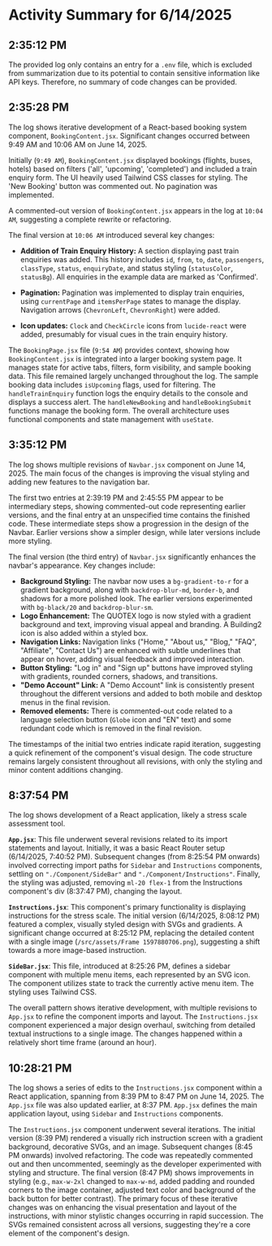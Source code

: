# Activity Summary for 6/14/2025

## 2:35:12 PM
The provided log only contains an entry for a `.env` file, which is excluded from summarization due to its potential to contain sensitive information like API keys.  Therefore, no summary of code changes can be provided.


## 2:35:28 PM
The log shows iterative development of a React-based booking system component, `BookingContent.jsx`.  Significant changes occurred between 9:49 AM and 10:06 AM on June 14, 2025.

Initially (`9:49 AM`), `BookingContent.jsx` displayed bookings (flights, buses, hotels) based on filters ('all', 'upcoming', 'completed') and included a train enquiry form. The UI heavily used Tailwind CSS classes for styling. The 'New Booking' button was commented out.  No pagination was implemented.

A commented-out version of `BookingContent.jsx` appears in the log at `10:04 AM`, suggesting a complete rewrite or refactoring.

The final version at `10:06 AM` introduced several key changes:

* **Addition of Train Enquiry History:**  A section displaying past train enquiries was added.  This history includes `id`, `from`, `to`, `date`, `passengers`, `classType`, `status`, `enquiryDate`, and status styling (`statusColor`, `statusBg`).  All enquiries in the example data are marked as 'Confirmed'.

* **Pagination:** Pagination was implemented to display train enquiries, using `currentPage` and `itemsPerPage` states to manage the display.  Navigation arrows (`ChevronLeft`, `ChevronRight`) were added.

* **Icon updates:**  `Clock` and `CheckCircle` icons from `lucide-react` were added, presumably for visual cues in the train enquiry history.


The `BookingPage.jsx` file (`9:54 AM`) provides context, showing how `BookingContent.jsx` is integrated into a larger booking system page. It manages state for active tabs, filters, form visibility, and sample booking data.  This file remained largely unchanged throughout the log.  The sample booking data includes `isUpcoming` flags, used for filtering.  The `handleTrainEnquiry` function logs the enquiry details to the console and displays a success alert. The `handleNewBooking` and `handleBookingSubmit` functions manage the booking form.  The overall architecture uses functional components and state management with `useState`.


## 3:35:12 PM
The log shows multiple revisions of `Navbar.jsx` component on June 14, 2025.  The main focus of the changes is improving the visual styling and adding new features to the navigation bar.

The first two entries at 2:39:19 PM and 2:45:55 PM appear to be intermediary steps,  showing commented-out code representing earlier versions, and the final entry at an unspecified time contains the finished code.  These intermediate steps show a progression in the design of the Navbar.  Earlier versions show a simpler design, while later versions include more styling.


The final version (the third entry) of `Navbar.jsx` significantly enhances the navbar's appearance. Key changes include:

* **Background Styling:** The navbar now uses a `bg-gradient-to-r` for a gradient background, along with `backdrop-blur-md`, `border-b`, and shadows for a more polished look. The earlier versions experimented with `bg-black/20` and `backdrop-blur-sm`.
* **Logo Enhancement:** The QUOTEX logo is now styled with a gradient background and text, improving visual appeal and branding.  A Building2 icon is also added within a styled box.
* **Navigation Links:**  Navigation links ("Home," "About us," "Blog," "FAQ", "Affiliate", "Contact Us") are enhanced with subtle underlines that appear on hover, adding visual feedback and improved interaction.
* **Button Styling:**  "Log in" and "Sign up" buttons have improved styling with gradients, rounded corners, shadows, and transitions.
* **"Demo Account" Link:**  A "Demo Account" link is consistently present throughout the different versions and added to both mobile and desktop menus in the final revision.
* **Removed elements:** There is commented-out code related to a language selection button (`Globe` icon and "EN" text) and some redundant code which is removed in the final revision.


The timestamps of the initial two entries indicate rapid iteration,  suggesting a quick refinement of the component's visual design.  The code structure remains largely consistent throughout all revisions, with only the styling and minor content additions changing.


## 8:37:54 PM
The log shows development of a React application, likely a stress scale assessment tool.

**`App.jsx`**: This file underwent several revisions related to its import statements and layout. Initially, it was a basic React Router setup (6/14/2025, 7:40:52 PM).  Subsequent changes (from 8:25:54 PM onwards) involved correcting import paths for `Sidebar` and `Instructions` components, settling on  `"./Component/SideBar"` and `"./Component/Instructions"`.  Finally, the styling was adjusted, removing `ml-20 flex-1` from the Instructions component's div (8:37:47 PM), changing the layout.


**`Instructions.jsx`**: This component's primary functionality is displaying instructions for the stress scale. The initial version (6/14/2025, 8:08:12 PM) featured a complex, visually styled design with SVGs and gradients.  A significant change occurred at 8:25:12 PM, replacing the detailed content with a single image (`/src/assets/Frame 1597880706.png`), suggesting a shift towards a more image-based instruction.


**`SideBar.jsx`**: This file, introduced at 8:25:26 PM, defines a sidebar component with multiple menu items, each represented by an SVG icon.  The component utilizes state to track the currently active menu item.  The styling uses Tailwind CSS.

The overall pattern shows iterative development, with multiple revisions to `App.jsx` to refine the component imports and layout.  The `Instructions.jsx` component experienced a major design overhaul, switching from detailed textual instructions to a single image.  The changes happened within a relatively short time frame (around an hour).


## 10:28:21 PM
The log shows a series of edits to the `Instructions.jsx` component within a React application, spanning from 8:39 PM to 8:47 PM on June 14, 2025.  The `App.jsx` file was also updated earlier, at 8:37 PM.  `App.jsx` defines the main application layout, using `Sidebar` and `Instructions` components.

The `Instructions.jsx` component underwent several iterations. The initial version (8:39 PM) rendered a visually rich instruction screen with a gradient background, decorative SVGs, and an image.  Subsequent changes (8:45 PM onwards) involved refactoring.  The code was repeatedly commented out and then uncommented, seemingly as the developer experimented with styling and structure.  The final version (8:47 PM) shows improvements in styling (e.g., `max-w-2xl` changed to `max-w-md`, added padding and rounded corners to the image container, adjusted text color and background of the back button for better contrast).  The primary focus of these iterative changes was on enhancing the visual presentation and layout of the instructions, with minor stylistic changes occurring in rapid succession.  The SVGs remained consistent across all versions, suggesting they're a core element of the component's design.
